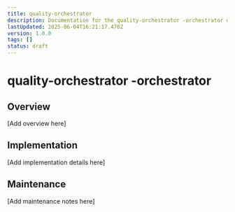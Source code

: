 ```yaml
---
title: quality-orchestrator
description: Documentation for the quality-orchestrator -orchestrator of the Clarity Engine system.
lastUpdated: 2025-06-04T16:21:17.470Z
version: 1.0.0
tags: []
status: draft
---
```


# quality-orchestrator -orchestrator

## Overview

[Add overview here]

## Implementation

[Add implementation details here]

## Maintenance

[Add maintenance notes here]
